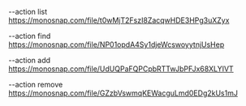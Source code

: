 --action list
https://monosnap.com/file/t0wMjT2FszI8ZacqwHDE3HPg3uXZyx

--action find
https://monosnap.com/file/NP01opdA4Sy1djeWcswoyytnjUsHep

--action add
https://monosnap.com/file/UdUQPaFQPCpbRTTwJbPFJx68XLYIVT

--action remove
https://monosnap.com/file/GZzbVswmqKEWacguLmd0EDg2kUs1mJ
